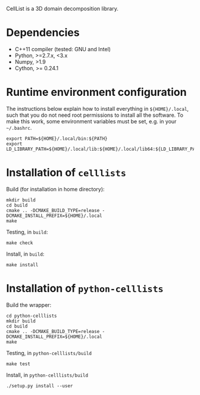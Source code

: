 CellList is a 3D domain decomposition library.

Dependencies
============

* C++11 compiler (tested: GNU and Intel)
* Python, >=2.7.x, <3.x
* Numpy, >1.9
* Cython, >= 0.24.1


Runtime environment configuration
=================================

The instructions below explain how to install everything in `${HOME}/.local`, such that
you do not need root permissions to install all the software. To make this work, some
environment variables must be set, e.g. in your `~/.bashrc`.

    export PATH=${HOME}/.local/bin:${PATH}
    export LD_LIBRARY_PATH=${HOME}/.local/lib:${HOME}/.local/lib64:${LD_LIBRARY_PATH}


Installation of `celllists`
===========================

Build (for installation in home directory):

    mkdir build
    cd build
    cmake .. -DCMAKE_BUILD_TYPE=release -DCMAKE_INSTALL_PREFIX=${HOME}/.local
    make

Testing, in `build`:

    make check

Install, in `build`:

    make install


Installation of `python-celllists`
==================================

Build the wrapper:

    cd python-celllists
    mkdir build
    cd build
    cmake .. -DCMAKE_BUILD_TYPE=release -DCMAKE_INSTALL_PREFIX=${HOME}/.local
    make

Testing, in `python-celllists/build`

    make test

Install, in `python-celllists/build`

    ./setup.py install --user
